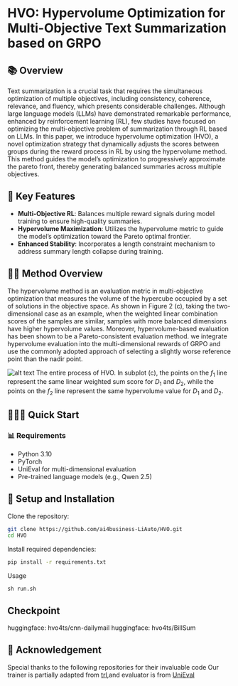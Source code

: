 # HVO: Hypervolume Optimization for Multi-Objective Text Summarization based on GRPO

## 📚 Overview
Text summarization is a crucial task that requires the simultaneous optimization of multiple objectives, including consistency, coherence, relevance, and fluency, which presents considerable challenges. Although large language models (LLMs) have demonstrated remarkable performance, enhanced by reinforcement learning (RL), few studies have focused on optimizing the multi-objective problem of summarization through RL based on LLMs. In this paper, we introduce hypervolume optimization (HVO), a novel optimization strategy that dynamically adjusts the scores between groups during the reward process in RL by using the hypervolume method. This method guides the model’s optimization to progressively approximate the pareto front, thereby generating balanced summaries across multiple objectives.

## 🔑 Key Features
- **Multi-Objective RL**: Balances multiple reward signals during model training to ensure high-quality summaries.
- **Hypervolume Maximization**: Utilizes the hypervolume metric to guide the model’s optimization toward the Pareto optimal frontier.
- **Enhanced Stability**: Incorporates a length constraint mechanism to address summary length collapse during training.

## 👋🏻 Method Overview
The hypervolume method is an evaluation metric in multi-objective optimization that measures the volume of the hypercube occupied by a set of solutions in the objective space. As shown in Figure 2 (c), taking the two-dimensional case as an example, when the weighted linear combination scores of the samples are similar, samples with more balanced dimensions have higher hypervolume values. Moreover, hypervolume-based evaluation has been shown to be a Pareto-consistent evaluation method. we integrate hypervolume evaluation into the multi-dimensional rewards of GRPO and use the commonly adopted approach of selecting a slightly worse reference point than the nadir point. 

![alt text](image.png)
The entire process of HVO. In subplot (c), the points on the $f_1$ line represent the same linear weighted sum score for $D_1$ and $D_2$, while the points on the $f_2$ line represent the same hypervolume value for $D_1$ and $D_2$.
## 🏃‍♂️‍➡️ Quick Start
### 📊 Requirements
- Python 3.10
- PyTorch 
- UniEval for multi-dimensional evaluation
- Pre-trained language models (e.g., Qwen 2.5)

## 🐹 Setup and Installation

Clone the repository:
```bash
git clone https://github.com/ai4business-LiAuto/HVO.git
cd HVO
```
Install required dependencies:

```bash
pip install -r requirements.txt
```

Usage
```
sh run.sh
```

## Checkpoint
huggingface: hvo4ts/cnn-dailymail
huggingface: hvo4ts/BillSum

## 🙏 Acknowledgement
Special thanks to the following repositories for their invaluable code
Our trainer is partially adapted from [trl](https://github.com/huggingface/trl),and evaluator is from
[UniEval](https://github.com/maszhongming/UniEval)
